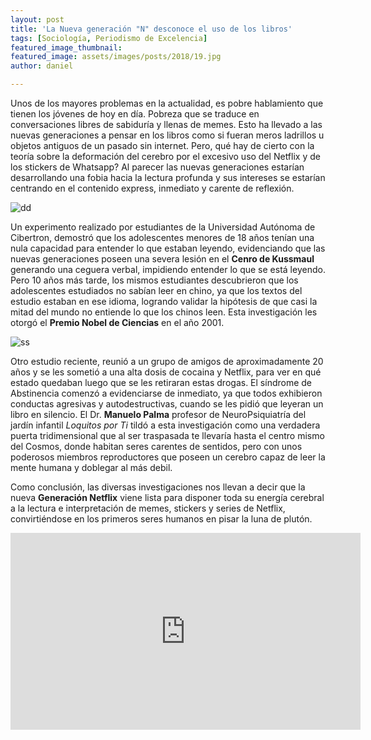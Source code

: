 ```yaml
---
layout: post
title: 'La Nueva generación "N" desconoce el uso de los libros'
tags: [Sociología, Periodismo de Excelencia]
featured_image_thumbnail:
featured_image: assets/images/posts/2018/19.jpg
author: daniel

---
```


Unos de los mayores problemas en la actualidad, es pobre hablamiento que tienen los jóvenes de hoy en día. Pobreza que se traduce en conversaciones libres de sabiduría y llenas de memes. Esto ha llevado a las nuevas generaciones a pensar en los libros como si fueran meros ladrillos u objetos antiguos de un pasado sin internet. Pero, qué hay de cierto con la teoría sobre la deformación del cerebro por el excesivo uso del Netflix y de los stickers de Whatsapp? Al parecer las nuevas generaciones estarían desarrollando una fobia hacia la lectura profunda y sus intereses se estarían centrando en el contenido express, inmediato y carente de reflexión.

![dd](https://www.milenio.com/uploads/media/2018/06/07/la-medida-entraria-a-partir.jpg)

Un experimento realizado por estudiantes de la Universidad Autónoma de Cibertron, demostró que los adolescentes menores de 18 años tenían una nula capacidad para entender lo que estaban leyendo, evidenciando que las nuevas generaciones poseen una severa lesión en el **Cenro de Kussmaul** generando una ceguera verbal, impidiendo entender lo que se está leyendo. Pero 10 años más tarde, los mismos estudiantes descubrieron que los adolescentes estudiados no sabían leer en chino, ya que los textos del estudio estaban en ese idioma, logrando validar la hipótesis de que casi la mitad del mundo no entiende lo que los chinos leen. Esta investigación les otorgó el **Premio Nobel de Ciencias** en el año 2001.

![ss](https://assetsnffrgf-a.akamaihd.net/assets/m/502018163/univ/art/502018163_univ_lsr_md.jpg)

Otro estudio reciente, reunió a un grupo de amigos de aproximadamente 20 años y se les sometió a una alta dosis de cocaina y Netflix, para ver en qué estado quedaban luego que se les retiraran estas drogas. El síndrome de Abstinencia comenzó a evidenciarse de inmediato, ya que todos exhibieron conductas agresivas y autodestructivas, cuando se les pidió que leyeran un libro en silencio. El Dr. **Manuelo Palma** profesor de NeuroPsiquiatría del jardín infantil *Loquitos por Ti* tildó a esta investigación como una verdadera puerta tridimensional que al ser traspasada te llevaría hasta el centro mismo del Cosmos, donde habitan seres carentes de sentidos, pero con unos poderosos miembros reproductores que poseen un cerebro capaz de leer la mente humana y doblegar al más debil.

Como conclusión, las diversas investigaciones nos llevan a decir que la nueva **Generación Netflix** viene lista para disponer toda su energía cerebral a la lectura e interpretación de memes, stickers y series de Netflix, convirtiéndose en los primeros seres humanos en pisar la luna de plutón.

<iframe width="560" height="315" src="https://www.youtube.com/embed/hHW1oY26kxQ" frameborder="0" allow="accelerometer; autoplay; encrypted-media; gyroscope; picture-in-picture" allowfullscreen></iframe>
